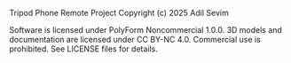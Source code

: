 Tripod Phone Remote Project
Copyright (c) 2025 Adil Sevim

Software is licensed under PolyForm Noncommercial 1.0.0.
3D models and documentation are licensed under CC BY-NC 4.0.
Commercial use is prohibited. See LICENSE files for details.
